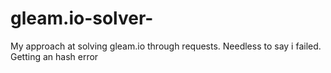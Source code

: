 # gleam.io-solver-
My approach at solving gleam.io through requests. Needless to say i failed. Getting an hash error
